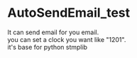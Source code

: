 # AutoSendEmail_test
It can send email for you email.<br>
you can set a clock you want like "1201".<br>
it's base for python stmplib
